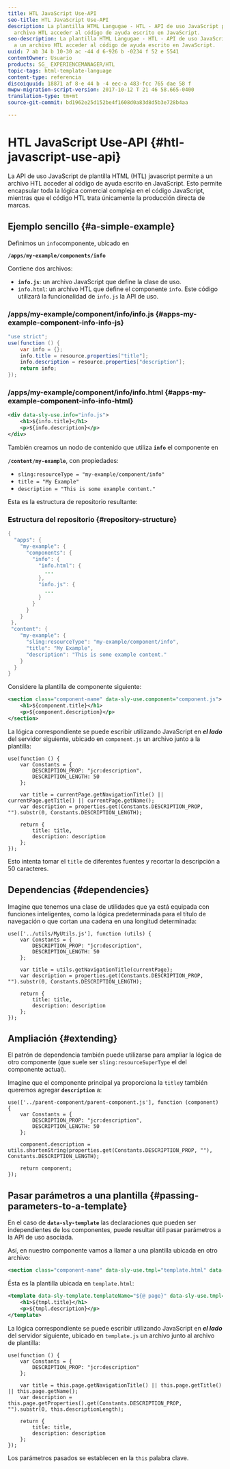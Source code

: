 ```yaml
---
title: HTL JavaScript Use-API
seo-title: HTL JavaScript Use-API
description: La plantilla HTML Langugae - HTL - API de uso JavaScript permite a un
  archivo HTL acceder al código de ayuda escrito en JavaScript.
seo-description: La plantilla HTML Langugae - HTL - API de uso JavaScript permite
  a un archivo HTL acceder al código de ayuda escrito en JavaScript.
uuid: 7 ab 34 b 10-30 ac -44 d 6-926 b -0234 f 52 e 5541
contentOwner: Usuario
products: SG_ EXPERIENCEMANAGER/HTL
topic-tags: html-template-language
content-type: referencia
discoiquuid: 18871 af 8-e 44 b -4 eec-a 483-fcc 765 dae 58 f
mwpw-migration-script-version: 2017-10-12 T 21 46 58.665-0400
translation-type: tm+mt
source-git-commit: bd1962e25d152be4f1608d0a83d8d5b3e728b4aa

---
```



# HTL JavaScript Use-API {#htl-javascript-use-api}

La API de uso JavaScript de plantilla HTML (HTL) javascript permite a un archivo HTL acceder al código de ayuda escrito en JavaScript. Esto permite encapsular toda la lógica comercial compleja en el código JavaScript, mientras que el código HTL trata únicamente la producción directa de marcas.

## Ejemplo sencillo {#a-simple-example}

Definimos un `info`componente, ubicado en

**`/apps/my-example/components/info`**

Contiene dos archivos:

* **`info.js`**: un archivo JavaScript que define la clase de uso.
* `info.html`: un archivo HTL que define el componente `info`. Este código utilizará la funcionalidad de `info.js` la API de uso.

### /apps/my-example/component/info/info.js {#apps-my-example-component-info-info-js}

```java
"use strict";
use(function () {
    var info = {};    
    info.title = resource.properties["title"];
    info.description = resource.properties["description"];    
    return info;
});
```

### /apps/my-example/component/info/info.html {#apps-my-example-component-info-info-html}

```xml
<div data-sly-use.info="info.js">
    <h1>${info.title}</h1>
    <p>${info.description}</p>
</div>
```

También creamos un nodo de contenido que utiliza **`info`** el componente en

**`/content/my-example`**, con propiedades:

* `sling:resourceType = "my-example/component/info"`
* `title = "My Example"`
* `description = "This is some example content."`

Esta es la estructura de repositorio resultante:

### Estructura del repositorio {#repository-structure}

```java
{
  "apps": {
    "my-example": {
      "components": {
        "info": {
          "info.html": {
            ...
          }, 
          "info.js": {
            ...
          }
        }
      }
    }
 },     
 "content": {
    "my-example": {
      "sling:resourceType": "my-example/component/info",
      "title": "My Example",
      "description": "This is some example content."
    }
  }
}
```

Considere la plantilla de componente siguiente:

```xml
<section class="component-name" data-sly-use.component="component.js">
    <h1>${component.title}</h1>
    <p>${component.description}</p>
</section>
```

La lógica correspondiente se puede escribir utilizando JavaScript en ***el lado*** del servidor siguiente, ubicado en `component.js` un archivo junto a la plantilla:

```
use(function () {
    var Constants = {
        DESCRIPTION_PROP: "jcr:description",
        DESCRIPTION_LENGTH: 50
    };
 
    var title = currentPage.getNavigationTitle() || currentPage.getTitle() || currentPage.getName();
    var description = properties.get(Constants.DESCRIPTION_PROP, "").substr(0, Constants.DESCRIPTION_LENGTH);
 
    return {
        title: title,
        description: description
    };
});
```

Esto intenta tomar el `title` de diferentes fuentes y recortar la descripción a 50 caracteres.

## Dependencias {#dependencies}

Imagine que tenemos una clase de utilidades que ya está equipada con funciones inteligentes, como la lógica predeterminada para el título de navegación o que cortan una cadena en una longitud determinada:

```
use(['../utils/MyUtils.js'], function (utils) {
    var Constants = {
        DESCRIPTION_PROP: "jcr:description",
        DESCRIPTION_LENGTH: 50
    };
 
    var title = utils.getNavigationTitle(currentPage);
    var description = properties.get(Constants.DESCRIPTION_PROP, "").substr(0, Constants.DESCRIPTION_LENGTH);
 
    return {
        title: title,
        description: description
    };
});
```

## Ampliación {#extending}

El patrón de dependencia también puede utilizarse para ampliar la lógica de otro componente (que suele ser `sling:resourceSuperType` el del componente actual).

Imagine que el componente principal ya proporciona la `title`y también queremos agregar **`description`** a:

```
use(['../parent-component/parent-component.js'], function (component) {
    var Constants = {
        DESCRIPTION_PROP: "jcr:description",
        DESCRIPTION_LENGTH: 50
    };
 
    component.description = utils.shortenString(properties.get(Constants.DESCRIPTION_PROP, ""), Constants.DESCRIPTION_LENGTH);
 
    return component;
});
```

## Pasar parámetros a una plantilla {#passing-parameters-to-a-template}

En el caso de **`data-sly-template`** las declaraciones que pueden ser independientes de los componentes, puede resultar útil pasar parámetros a la API de uso asociada.

Así, en nuestro componente vamos a llamar a una plantilla ubicada en otro archivo:

```xml
<section class="component-name" data-sly-use.tmpl="template.html" data-sly-call="${tmpl.templateName @ page=currentPage}"></section>
```

Ésta es la plantilla ubicada en `template.html`:

```xml
<template data-sly-template.templateName="${@ page}" data-sly-use.tmpl="${'template.js' @ page=page, descriptionLength=50}">
    <h1>${tmpl.title}</h1>
    <p>${tmpl.description}</p>
</template>
```

La lógica correspondiente se puede escribir utilizando JavaScript en ***el lado*** del servidor siguiente, ubicado en `template.js` un archivo junto al archivo de plantilla:

```
use(function () {
    var Constants = {
        DESCRIPTION_PROP: "jcr:description"
    };
 
    var title = this.page.getNavigationTitle() || this.page.getTitle() || this.page.getName();
    var description = this.page.getProperties().get(Constants.DESCRIPTION_PROP, "").substr(0, this.descriptionLength);
 
    return {
        title: title,
        description: description
    };
});
```

Los parámetros pasados se establecen en la `this` palabra clave.
